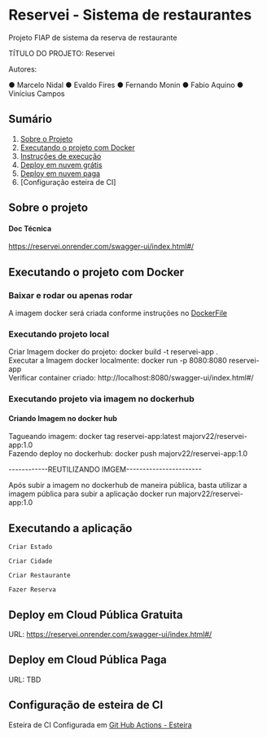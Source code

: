 # Reservei - Sistema de restaurantes
Projeto FIAP de sistema da reserva de restaurante

TÍTULO DO PROJETO: Reservei

Autores:

●	Marcelo Nidal
●	Evaldo Fires
●	Fernando Monin
●	Fabio Aquino
●	Vinícius Campos

## Sumário
1. [Sobre o Projeto](#sobre-o-projeto)
2. [Executando o projeto com Docker](#executando-o-projeto-com-docker)
3. [Instruções de execução](#executando-a-aplicação)
4. [Deploy em nuvem grátis](#deploy-em-cloud-pública-gratuita)
5. [Deploy em nuvem paga](#deploy-em-cloud-pública-paga)
6. [Configuração esteira de CI]

## Sobre o projeto
#### Doc Técnica
https://reservei.onrender.com/swagger-ui/index.html#/

## Executando o projeto com Docker
### Baixar e rodar ou apenas rodar
A imagem docker será criada conforme instruções no [DockerFile](Dockerfile)  

### Executando projeto local
Criar Imagem docker do projeto: docker build -t reservei-app .  
Executar a Imagem docker localmente: docker run -p 8080:8080 reservei-app  
Verificar container criado: http://localhost:8080/swagger-ui/index.html#/

### Executando projeto via imagem no dockerhub
#### Criando Imagem no docker hub
Tagueando imagem: docker tag reservei-app:latest majorv22/reservei-app:1.0  
Fazendo deploy no dockerhub: docker push majorv22/reservei-app:1.0


------------REUTILIZANDO IMGEM-----------------------  

Após subir a imagem no dockerhub de maneira pública, basta utilizar a imagem pública para subir a aplicação
docker run majorv22/reservei-app:1.0

## Executando a aplicação
```textmate
Criar Estado

```
```textmate
Criar Cidade

```
```textmate
Criar Restaurante

```
```textmate
Fazer Reserva

```
## Deploy em Cloud Pública Gratuita
URL: https://reservei.onrender.com/swagger-ui/index.html#/

## Deploy em Cloud Pública Paga
URL: TBD

## Configuração de esteira de CI
Esteira de CI Configurada em [Git Hub Actions - Esteira](.github/workflows/cy.yml) 


